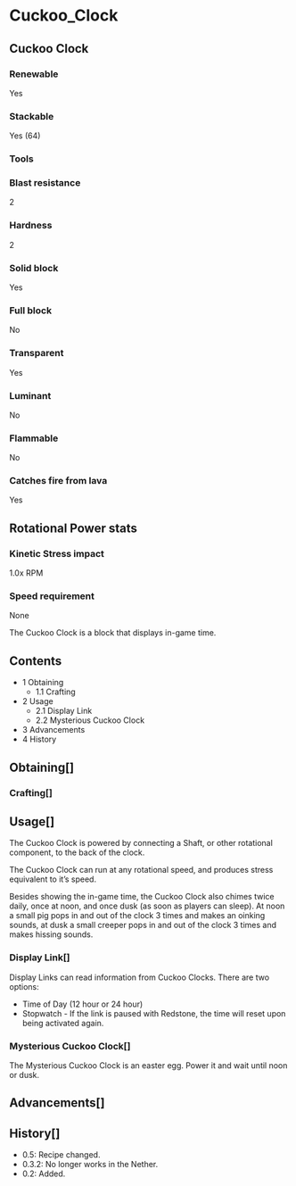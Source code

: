 # Cuckoo_Clock

## Cuckoo Clock

### Renewable

Yes

### Stackable

Yes (64)

### Tools

### Blast resistance

2

### Hardness

2

### Solid block

Yes

### Full block

No

### Transparent

Yes

### Luminant

No

### Flammable

No

### Catches fire from lava

Yes

## Rotational Power stats

### Kinetic Stress impact

1.0x RPM

### Speed requirement

None

The Cuckoo Clock is a block that displays in-game time.

## Contents

- 1 Obtaining
    - 1.1 Crafting
- 2 Usage
    - 2.1 Display Link
    - 2.2 Mysterious Cuckoo Clock
- 3 Advancements
- 4 History

## Obtaining[]

### Crafting[]

## Usage[]

The Cuckoo Clock is powered by connecting a Shaft, or other rotational component, to the back of the clock.

The Cuckoo Clock can run at any rotational speed, and produces stress equivalent to it’s speed.

Besides showing the in-game time, the Cuckoo Clock also chimes twice daily, once at noon, and once dusk (as soon as players can sleep). At noon a small pig pops in and out of the clock 3 times and makes an oinking sounds, at dusk a small creeper pops in and out of the clock 3 times and makes hissing sounds.

### Display Link[]

Display Links can read information from Cuckoo Clocks. There are two options:

- Time of Day (12 hour or 24 hour)
- Stopwatch - If the link is paused with Redstone, the time will reset upon being activated again.

### Mysterious Cuckoo Clock[]

The Mysterious Cuckoo Clock is an easter egg. Power it and wait until noon or dusk.

## Advancements[]

## History[]

- 0.5: Recipe changed.
- 0.3.2: No longer works in the Nether.
- 0.2: Added.